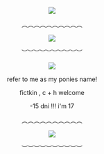<div id="header" align="center">

![](https://komarev.com/ghpvc/?username=cwwdle&label=⠀⠀⠀♡⠀⠀⠀&style=plastic&color=be4c4c)

<div id="header" align="center">

︵︵︵︵︵︵︵︵︵︵

<div id="header" align="center">

<img src="https://static.wikia.nocookie.net/popeetheperformer/images/8/88/Keda_mask_fan_3.png/revision/latest?cb=20250111184739">

<div id="header" align="center">
   
︶︶︶︶︶︶︶︶︶︶

<div id="header" align="center">

<img src="https://files.catbox.moe/skbeog.png">

<div id="header" align="center">

refer to me as my ponies name!

fictkin , c + h welcome

-15 dni !!! i'm 17

<div id="header" align="center">

︵︵︵︵︵︵︵︵︵︵

<div id="header" align="center">

<img src="https://static.wikia.nocookie.net/popeetheperformer/images/6/64/Keda_mask_fan_2.png/revision/latest?cb=20250111184231">

<div id="header" align="center">
   
︶︶︶︶︶︶︶︶︶︶
